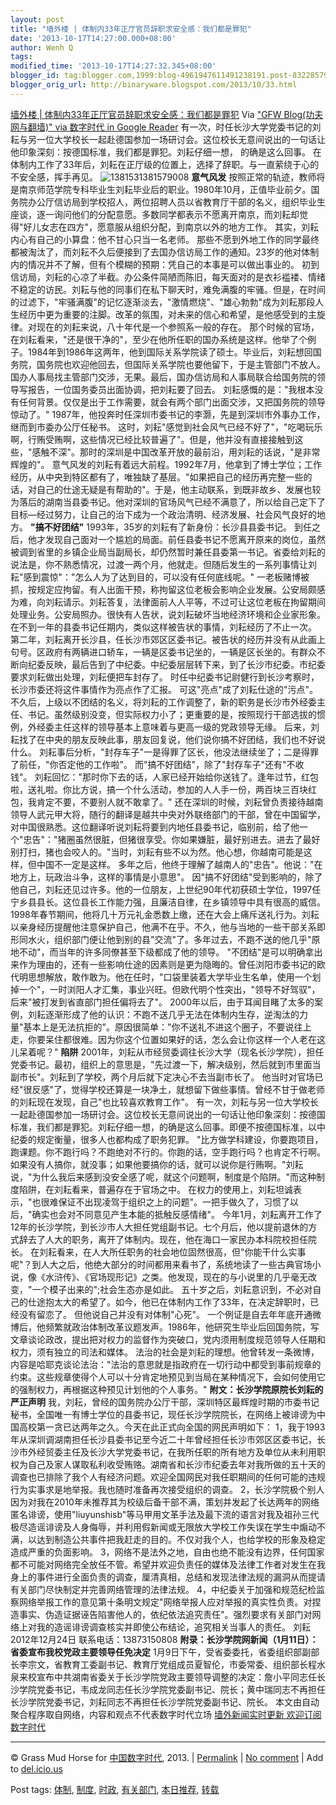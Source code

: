 ```yaml
---
layout: post
title: "墙外楼 | 体制内33年正厅官员辞职求安全感：我们都是罪犯"
date: '2013-10-17T14:27:00.000+08:00'
author: Wenh Q
tags:
modified_time: '2013-10-17T14:27:32.345+08:00'
blogger_id: tag:blogger.com,1999:blog-4961947611491238191.post-8322857954845353839
blogger_orig_url: http://binaryware.blogspot.com/2013/10/33.html
---
```

[墙外楼 |
体制内33年正厅官员辞职求安全感：我们都是罪犯](http://feedproxy.google.com/~r/chinagfwblog/~3/TLHuwuaREuI/)
Via ["GFW Blog(功夫网与翻墙)" via 数字时代 in Google
Reader](https://www.blogger.com/blogger.g?blogID=4961947611491238191&pli=1)
有一次，时任长沙大学党委书记的刘耘与另一位大学校长一起赴德国参加一场研讨会。这位校长无意间说出的一句话让他印象深刻：按德国标准，我们都是罪犯。刘耘仔细一想，
的确是这么回事。
在体制内工作了33年后，刘耘在正厅级的位置上，选择了辞职。与一直萦绕于心的不安全感，挥手再见。
![1381531381579008](http://www.letscorp.net/lynn/wp-content/uploads/2013/10/1381531381579008.jpg)
**意气风发**
按照正常的轨迹，教师将是南京师范学院专科毕业生刘耘毕业后的职业。1980年10月，正值毕业前夕。国务院办公厅信访局到学校招人，两位招聘人员以省教育厅干部的名义，组织毕业生座谈，逐一询问他们的分配意愿。多数同学都表示不愿离开南京，而刘耘却觉得"好儿女志在四方"，愿意服从组织分配，到南京以外的地方工作。
其实，刘耘内心有自己的小算盘：他不甘心只当一名老师。
那些不愿到外地工作的同学最终都被淘汰了，而刘耘不久后便接到了去国办信访局工作的通知。23岁的他对体制内的情况并不了解，但有个模糊的预期：凭自己的本事是可以做出事业的。
初到信访局，刘耘的心凉了半截。办公条件简陋而陈旧，每天面对的是衣衫褴褛、情绪不稳定的访民。刘耘与他的同事们在私下聊天时，难免满腹的牢骚。但是，在时间的过滤下，"牢骚满腹"的记忆逐渐淡去，"激情燃烧"、"雄心勃勃"成为刘耘那段人生经历中更为重要的注脚。改革的氛围，对未来的信心和希望，是他感受到的主旋律。对现在的刘耘来说，八十年代是一个参照系一般的存在。
那个时候的官场，在刘耘看来，"还是很干净的"，至少在他所任职的国办系统是这样。他举了个例子。1984年到1986年这两年，他到国际关系学院读了硕士。毕业后，刘耘想回国务院，国务院也欢迎他回去，但国际关系学院也要他留下，于是主管部门不放人。国办人事局找主管部门交涉，无果。最后，国办信访局和人事局联合给国务院的领导写报告，一位国务委员出面协调，把刘耘要了回去。
刘耘感慨的是："我根本没有任何背景。仅仅是出于工作需要，就会有两个部门出面交涉，又把国务院的领导惊动了。"
1987年，他投奔时任深圳市委书记的李灏，先是到深圳市外事办工作，继而到市委办公厅任秘书。
这时，刘耘"感觉到社会风气已经不好了"，"吃喝玩乐啊，行贿受贿啊，这些情况已经比较普遍了"。但是，他并没有直接接触到这些，"感触不深"。那时的深圳是中国改革开放的最前沿，用刘耘的话说，"是非常辉煌的"。
意气风发的刘耘有着远大前程。1992年7月，他拿到了博士学位；工作经历，从中央到特区都有了，唯独缺了基层。"如果把自己的经历再完整一些的话，对自己的仕途无疑是有帮助的"。于是，他主动联系，到既非故乡、发展也较为落后的湖南当县委书记。他对深圳的官场风气已经不满意了，所以给自己定下了目标—经过努力，让自己的治下成为一个政治清明、经济发展、社会风气良好的地方。
**"搞不好团结"**
1993年，35岁的刘耘有了新身份：长沙县县委书记。
到任之后，他才发现自己面对一个尴尬的局面。前任县委书记不愿离开原来的岗位，虽然被调到省里的乡镇企业局当副局长，却仍然暂时兼任县委第一书记。省委给刘耘的说法是，你不熟悉情况，过渡一两个月，他就走。但随后发生的一系列事情让刘耘"感到震惊"："怎么人为了达到目的，可以没有任何底线呢。"
一老板赌博被抓，按规定应拘留。有人出面干预，称拘留这位老板会影响企业发展。公安局颇感为难，向刘耘请示。刘耘答复，法律面前人人平等，不过可让这位老板在拘留期间处理业务。公安局照办。很快有人告状，说刘耘破坏当地经济环境和企业家形象。
在不到一年的县委书记任期内，类似这样被告状的事情，刘耘经历了不止一次。
第二年，刘耘离开长沙县，任长沙市郊区区委书记。被告状的经历并没有从此画上句号。区政府有两辆进口轿车，一辆是区委书记坐的，一辆是区长坐的。有群众不断向纪委反映，最后告到了中纪委。中纪委层层转下来，到了长沙市纪委。市纪委要求刘耘做出处理，刘耘便把车封存了。
时任中纪委书记尉健行到长沙考察时，长沙市委还将这件事情作为亮点作了汇报。
可这"亮点"成了刘耘仕途的"污点"。不久后，上级以不团结的名义，将刘耘的工作调整了，新的职务是长沙市外经委主任、书记。虽然级别没变，但实际权力小了；更重要的是，按照现行干部选拔的惯例，外经委主任这样的领导基本上意味着与更高一级的党政领导无缘。
后来，刘耘找了在中央的朋友反映此事，朋友回复说，他们说你搞不好团结，我们也不好说什么。
刘耘事后分析，"封存车子"一是得罪了区长，他没法继续坐了；二是得罪了前任，"你否定他的工作啦"。
而"搞不好团结"，除了"封存车子"还有"不收钱"。
刘耘回忆："那时你下去的话，人家已经开始给你送钱了。逢年过节，红包啦，送礼啦。你比方说，搞一个什么活动，参加的人人手一份，两百块三百块红包，我肯定不要，不要别人就不敢拿了。"
还在深圳的时候，刘耘曾负责接待越南领导人武元甲大将，随行的翻译是越共中央对外联络部门的干部，曾在中国留学，对中国很熟悉。这位翻译听说刘耘将要到内地任县委书记，临别前，给了他一个"忠告"："猪圈虽然很脏，但猪很享受。你如果嫌脏，最好别进去。进去了最好别打扫，猪也会咬人的。"当时，刘耘有些不以为然。他心想，你越南可能是这样，但中国不一定是这样。
多年之后，他终于理解了越南人的"忠告"。他说："在地方上，玩政治斗争，这样的事情是小意思"。
因"搞不好团结"受到影响的，除了他自己，刘耘还见过许多。他的一位朋友，上世纪90年代初获硕士学位，1997任宁乡县县长。这位县长工作能力强，且廉洁自律，在乡镇领导中具有很高的威信。1998年春节期间，他将几十万元礼金悉数上缴，还在大会上痛斥送礼行为。刘耘以亲身经历提醒他注意保护自己，他满不在乎。不久，他与当地的一些干部关系即形同水火，组织部门便让他到别的县"交流"了。多年过去，不跑不送的他几乎"原地不动"，而当年的许多同僚甚至下级都成了他的领导。
"不团结"是可以明确拿出来作为理由的，还有一些影响仕途的因素则是更为隐晦的。曾任浏阳市委书记的欧代明思想解放，敢作敢为。他在任时，"口袋里装着大学毕业生名单，使用一个划掉一个"，一时浏阳人才汇集，事业兴旺。但欧代明个性突出，"领导不好驾驭"，后来"被打发到省直部门担任偏将去了"。
2000年以后，由于耳闻目睹了太多的案例，刘耘逐渐形成了他的认识：不跑不送几乎无法在体制内生存，逆淘汰的力量"基本上是无法抗拒的"。原因很简单："你不送礼不进这个圈子，不要说往上走，你要呆住都很难。因为你这个位置如果好的话，怎么会让你这样一个人老在这儿呆着呢？"
**陷阱**
2001年，刘耘从市经贸委调往长沙大学（现名长沙学院），担任党委书记。最初，组织上的意思是，"先过渡一下，解决级别，然后就到市里面当副市长"。刘耘到了学校，两个月后就下定决心不去当副市长了。
他当时对官场已经"很反感"了，觉得学校还算是一块净土，就想留下做些事情。曾经不甘于做老师的刘耘现在发现，自己"也比较喜欢教育工作"。
有一次，刘耘与另一位大学校长一起赴德国参加一场研讨会。这位校长无意间说出的一句话让他印象深刻：按德国标准，我们都是罪犯。刘耘仔细一想，的确是这么回事。即便不按德国标准，以中纪委的规定衡量，很多人也都构成了职务犯罪。
"比方做学科建设，你要跑项目，跑课题。你不跑行吗？不跑绝对不行的。你跑的话，空手跑行吗？也肯定不行啊。如果没有人搞你，就没事；如果他要搞你的话，就可以说你是行贿啊。"刘耘说，"为什么我后来感到没安全感了呢，就这个问题啊，制度是个陷阱。"而这种制度陷阱，在刘耘看来，普遍存在于官场之中。
在权力的使用上，刘耘坦诚表示，"也很难保证不出现凌驾于组织之上的问题"。一把手做久了，习惯了以后，"确实也会对不同意见产生本能的抵触反感情绪"。
今年1月，刘耘离开工作了12年的长沙学院，到长沙市人大担任党组副书记。七个月后，他以提前退休的方式辞去了人大的职务，离开了体制内。现在，他在海口一家民办本科院校担任院长。
在刘耘看来，在人大所任职务的社会地位固然很高，但"你能干什么实事呢"？到人大之后，他绝大部分的时间都用来看书了，系统地读了一些古典官场小说，像《水浒传》、《官场现形记》之类。他发现，现在的与小说里的几乎毫无改变，"一个模子出来的";社会生态亦是如此。
五十岁之后，刘耘意识到，不必对自己的仕途抱太大的希望了。如今，他已在体制内工作了33年，在决定辞职时，已经没有留恋了。
但他说自己并没有对体制"心死"。
一个例证是自去年年底开通微博后，他频繁就政治体制改革议题发声。1986年，他研究生毕业后回国务院，写文章谈论政改，提出把对权力的监督作为突破口，党内须用制度规范领导人任期和权力，须有独立的司法和媒体。
法治的社会是刘耘的理想。他曾转发一条微博，内容是哈耶克谈论法治："法治的意思就是指政府在一切行动中都受到事前规章的约束。这些规章使得个人可以十分肯定地预见到当局在某种情况下，会如何使用它的强制权力，再根据这种预见计划他的个人事务。"
**附文：长沙学院原院长刘耘的严正声明**
我，刘耘，曾经的国务院办公厅干部，深圳特区最辉煌时期的市委书记秘书，全国唯一有博士学位的县委书记，现任长沙学院院长，在网络上被诽谤为中国高校第一贪已达两年之久。今天在此正式向全国的网民声明如下：
1，我于1993年从深圳调湖南担任长沙县委书记至今近二十年曾经担任长沙市郊区区委书记，长沙市外经贸委主任及长沙大学党委书记，在我所任职的所有地方及单位从未利用职权为自己及家人谋取私利收受贿赂。湖南省和长沙市纪委去年对我所做的五十天的调查也已排除了我个人有经济问题。欢迎全国网民对我任职期间的任何可能的违规行为实事求是地举报。我也随时准备再次接受组织的调查。
2，长沙学院极个别人因为对我在2010年未推荐其为校级后备干部不满，策划并发起了长达两年的网络匿名诽谤，使用"liuyunshisb"等马甲用文革手法及最下流的语言对我及祖孙三代极尽造谣诽谤及人身侮辱，并利用假新闻或无限放大学校工作失误在学生中煽动不满，以达到制造公共事件把我赶走的目的。不仅对我个人，也给学校的形象及稳定造成严重的负面影响。
3，网络不是法外之地，自由也绝不能没有边界，任何国家都不可能对网络完全放任不管。希望并欢迎负责任的媒体及法律工作者对发生在我身上的事件进行全面负责的调查，厘清真相，总结和发现法律法规的漏洞从而提请有关部门尽快制定并完善网络管理的法律法规。
4，中纪委关于加强和规范纪检监察网络举报工作的意见第十条明文规定"网络举报人应对举报的真实性负责。对捏造事实、伪造证据诬告陷害他人的，依纪依法追究责任"。强烈要求有关部门对网络上对我的造谣诽谤调查核实并即使公布结论，追究相关当事人的责任。
刘耘
2012年12月24日
联系电话：13873150808
**附录：长沙学院网新闻（1月11日）：省委宣布我校党政主要领导任免决定**
1月9日下午，受省委委托，省委组织部副部长李宗文，省教育工委副书记、教育厅党组成员夏智伦，市委常委、组织部长程水泉来校宣布中共湖南省委关于长沙学院党政主要领导调整的决定：詹小平同志任长沙学院党委书记，韦成龙同志任长沙学院党委副书记、院长；黄中瑞同志不再担任长沙学院党委书记，刘耘同志不再担任长沙学院党委副书记、院长。
本文由自动聚合程序取自网络，内容和观点不代表数字时代立场
[墙外新闻实时更新 欢迎订阅数字时代](http://eepurl.com/msuvD)

* * * * *

© Grass Mud Horse for
[中国数字时代](http://chinadigitaltimes.net/chinese), 2013. |
[Permalink](http://chinadigitaltimes.net/chinese/2013/10/%E5%A2%99%E5%A4%96%E6%A5%BC-%E4%BD%93%E5%88%B6%E5%86%8533%E5%B9%B4%E6%AD%A3%E5%8E%85%E5%AE%98%E5%91%98%E8%BE%9E%E8%81%8C%E6%B1%82%E5%AE%89%E5%85%A8%E6%84%9F%EF%BC%9A%E6%88%91%E4%BB%AC%E9%83%BD/)
| [No
comment](http://chinadigitaltimes.net/chinese/2013/10/%E5%A2%99%E5%A4%96%E6%A5%BC-%E4%BD%93%E5%88%B6%E5%86%8533%E5%B9%B4%E6%AD%A3%E5%8E%85%E5%AE%98%E5%91%98%E8%BE%9E%E8%81%8C%E6%B1%82%E5%AE%89%E5%85%A8%E6%84%9F%EF%BC%9A%E6%88%91%E4%BB%AC%E9%83%BD/#comments)
| Add to
[del.icio.us](http://del.icio.us/post?url=http://chinadigitaltimes.net/chinese/2013/10/%E5%A2%99%E5%A4%96%E6%A5%BC-%E4%BD%93%E5%88%B6%E5%86%8533%E5%B9%B4%E6%AD%A3%E5%8E%85%E5%AE%98%E5%91%98%E8%BE%9E%E8%81%8C%E6%B1%82%E5%AE%89%E5%85%A8%E6%84%9F%EF%BC%9A%E6%88%91%E4%BB%AC%E9%83%BD/&title=%E5%A2%99%E5%A4%96%E6%A5%BC%20%7C%20%E4%BD%93%E5%88%B6%E5%86%8533%E5%B9%B4%E6%AD%A3%E5%8E%85%E5%AE%98%E5%91%98%E8%BE%9E%E8%81%8C%E6%B1%82%E5%AE%89%E5%85%A8%E6%84%9F%EF%BC%9A%E6%88%91%E4%BB%AC%E9%83%BD%E6%98%AF%E7%BD%AA%E7%8A%AF)

 Post tags:
[体制](http://chinadigitaltimes.net/chinese/tag/%E4%BD%93%E5%88%B6/?category=10466),
[制度](http://chinadigitaltimes.net/chinese/tag/%E5%88%B6%E5%BA%A6/?category=10466),
[时政](http://chinadigitaltimes.net/chinese/tag/%E6%97%B6%E6%94%BF/?category=10466),
[有关部门](http://chinadigitaltimes.net/chinese/tag/%E6%9C%89%E5%85%B3%E9%83%A8%E9%97%A8/?category=10466),
[本日推荐](http://chinadigitaltimes.net/chinese/tag/%E6%9C%AC%E6%97%A5%E6%8E%A8%E8%8D%90/?category=10466),
[转载](http://chinadigitaltimes.net/chinese/tag/%E8%BD%AC%E8%BD%BD/?category=10466)
